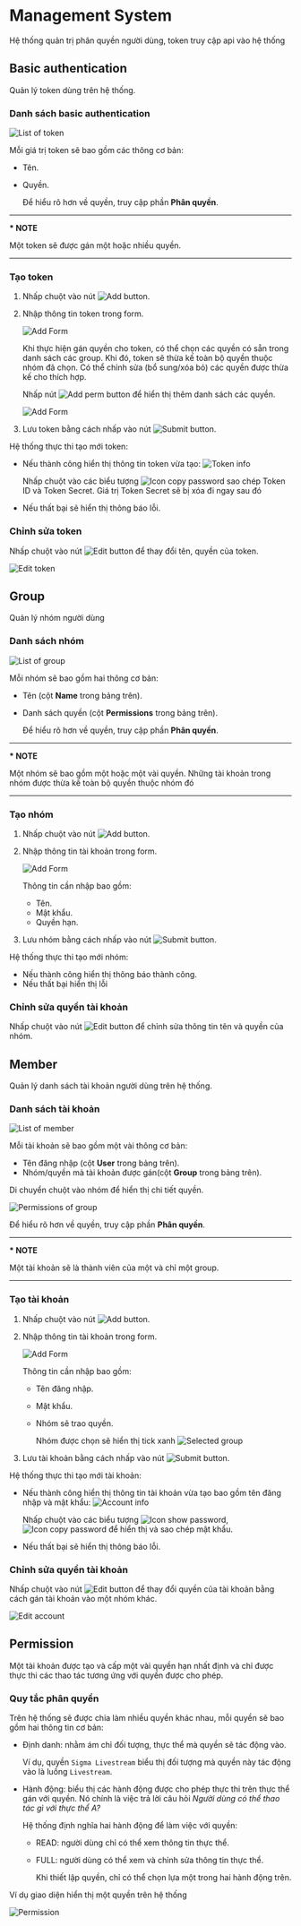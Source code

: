 
# Management System

Hệ thống quản trị phân quyền người dùng, token truy cập api vào hệ thống

## Basic authentication

Quản lý token dùng trên hệ thống.

### Danh sách basic authentication
![List of token](../images/um-basic-auth/list.png)

Mỗi giá trị token sẽ bao gồm các thông cơ bản:

- Tên.
- Quyền.

  Để hiểu rõ hơn về quyền, truy cập phần **Phân quyền**.

---

**\* NOTE**

Một token sẽ được gán một hoặc nhiều quyền.

---

### Tạo token

1. Nhấp chuột vào nút ![Add button](../images/um-member/btn-add.png).
2. Nhập thông tin token trong form.

    ![Add Form](../images/um-basic-auth/form-add.png)

    Khi thực hiện gán quyền cho token, có thể chọn các quyền có sẵn trong danh sách các group. Khi đó, token sẽ thừa kế toàn bộ quyền thuộc nhóm đã chọn. Có thể chỉnh sửa (bổ sung/xóa bỏ) các quyền được thừa kế cho thích hợp.

    Nhấp nút ![Add perm button](../images/um-basic-auth/btn-add-perm.png) để hiển thị thêm danh sách các quyền.

    ![Add Form](../images/um-basic-auth/form-add-2.png)

3. Lưu token  bằng cách nhấp vào nút ![Submit button](../images/um-member/btn-submit.png).

  Hệ thống thực thi tạo mới token:
  - Nếu thành công hiển thị thông tin token vừa tạo: ![Token info](../images/um-basic-auth/info.png)

    Nhấp chuột vào các biểu tượng ![Icon copy password](../images/um-member/icon-copy.png) sao chép Token ID và Token Secret. Giá trị Token Secret sẽ bị xóa đi ngay sau đó

  - Nếu thất bại sẽ hiển thị thông báo lỗi.

### Chỉnh sửa token

Nhấp chuột vào nút ![Edit button](../images/um-action-btns/edit.png) để thay đổi tên, quyền của token.

![Edit token](../images/um-basic-auth/form-edit.png)


## Group

Quản lý nhóm người dùng

### Danh sách nhóm
![List of group](../images/um-group/list.png)


Mỗi nhóm sẽ bao gồm hai thông cơ bản:

- Tên (cột **Name** trong bảng trên).
- Danh sách quyền (cột **Permissions** trong bảng trên).

  Để hiểu rõ hơn về quyền, truy cập phần **Phân quyền**.

---

**\* NOTE**

Một nhóm sẽ bao gồm một hoặc một vài quyền. Những tài khoản trong nhóm được thừa kế toàn bộ quyền thuộc nhóm đó

---

### Tạo nhóm

1. Nhấp chuột vào nút ![Add button](../images/um-member/btn-add.png).
2. Nhập thông tin tài khoản trong form.

    ![Add Form](../images/um-group/form-add.png)

    Thông tin cần nhập bao gồm:
    - Tên.
    - Mật khẩu.
    - Quyền hạn.
3. Lưu nhóm bằng cách nhấp vào nút ![Submit button](../images/um-member/btn-submit.png).

  Hệ thống thực thi tạo mới nhóm:
  - Nếu thành công hiển thị thông báo thành công.
  - Nếu thất bại hiển thị lỗi

### Chỉnh sửa quyền tài khoản

Nhấp chuột vào nút ![Edit button](../images/um-action-btns/edit.png) để chỉnh sửa thông tin tên và quyền của nhóm.


## Member

Quản lý danh sách tài khoản người dùng trên hệ thống.

### Danh sách tài khoản
![List of member](../images/um-member/list.png)


Mỗi tài khoản sẽ bao gồm một vài thông cơ bản:

- Tên đăng nhập (cột **User** trong bảng trên).
- Nhóm/quyền mà tài khoản được gán(cột **Group** trong bảng trên).

Di chuyển chuột vào nhóm để hiển thị chi tiết quyền.

  ![Permissions of group](../images/um-member/permission.png)

  Để hiểu rõ hơn về quyền, truy cập phần **Phân quyền**.

---

**\* NOTE**

Một tài khoản sẽ là thành viên của một và chỉ một group.

---

### Tạo tài khoản

1. Nhấp chuột vào nút ![Add button](../images/um-member/btn-add.png).
2. Nhập thông tin tài khoản trong form.

    ![Add Form](../images/um-member/form-add.png)

    Thông tin cần nhập bao gồm:
    - Tên đăng nhập.
    - Mật khẩu.
    - Nhóm sẽ trao quyền.

      Nhóm được chọn sẽ hiển thị tick xanh ![Selected group](../images/um-member/group-selected.png)
3. Lưu tài khoản  bằng cách nhấp vào nút ![Submit button](../images/um-member/btn-submit.png).

  Hệ thống thực thi tạo mới tài khoản:
  - Nếu thành công hiển thị thông tin tài khoản vừa tạo bao gồm tên đăng nhập và mật khẩu: ![Account info](../images/um-member/account-info.png)

    Nhấp chuột vào các biểu tượng ![Icon show password](../images/um-member/icon-eye.png), ![Icon copy password](../images/um-member/icon-copy.png)  để hiển thị và sao chép mật khẩu.

  - Nếu thất bại sẽ hiển thị thông báo lỗi.

### Chỉnh sửa quyền tài khoản

Nhấp chuột vào nút ![Edit button](../images/um-action-btns/edit.png) để thay đổi quyền của tài khoản bằng cách gán tài khoản vào một nhóm khác.

![Edit account](../images/um-member/form-edit.png)


## Permission

Một tài khoản được tạo và cấp một vài quyền hạn nhất định và chỉ được thực thi các thao tác tương ứng với quyền được cho phép.

### Quy tắc phân quyền

Trên hệ thống sẽ được chia làm nhiều quyền khác nhau, mỗi quyền sẽ bao gồm hai thông tin cơ bản:

- Định danh: nhằm ám chỉ đối tượng, thực thể mà quyền sẽ tác động vào.

  Ví dụ, quyền `Sigma Livestream` biểu thị đối tượng mà quyền này tác động vào là luồng `Livestream`.
- Hành động: biểu thị các hành động được cho phép thực thi trên thực thể gán với quyền. Nó chính là việc trả lời câu hỏi *Người dùng có thể thao tác gì với thực thể A?*

  Hệ thống định nghĩa hai hành động để làm việc với quyền:
  - READ: người dùng chỉ có thể xem thông tin thực thể.
  - FULL: người dùng có thể xem và chỉnh sửa thông tin thực thể.

    Khi thiết lập quyền, chỉ có thể chọn lựa một trong hai hành động trên.

Ví dụ giao diện hiển thị một quyền trên hệ thống

  ![Permission](../images/um-permission/general.png)
